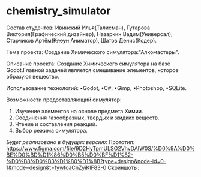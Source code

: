 # chemistry_simulator
Состав студентов: Ивинский Илья(Талисман), Гутарова Виктория(Графический дизайнер), Назаркин Вадим(Универсал), Старчиков Артём(~~Клоун~~ Аниматор), Шатов Денис(Кодер). 


Тема проекта: Создание Химического симулятора:"Алкомастеры".


 Описание проекта: Создание Химического симулятора на базе Godot.Главной задачей является смешивание элементов, которое образуют вещество.


 Использование технологий: •Godot, •C#, •Gimp, •Photoshop, •SQLite.


 Возможности предоставляющий симулятор:


1. Изучение элементов на основе предмета Химии.
2. Соединения газообразных, твердых и жидких веществ.
3. Чтение и составления реакций.
4. Выбор режима симулятора.

*Будет реализовано в будущих версиях*
Прототип: https://www.figma.com/file/9D2HyTpmULSO2VhvDAIW0S/%D0%9A%D0%BE%D0%BD%D1%86%D0%B5%D0%BF%D1%82-%D0%B8%D0%B3%D1%80%D1%8B?type=design&node-id=0-1&mode=design&t=fywfoaCnZyiKlF83-0
Скриншоты:

